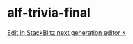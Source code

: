 # alf-trivia-final

[Edit in StackBlitz next generation editor ⚡️](https://stackblitz.com/~/github.com/alfmagic/alf-trivia-final)